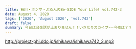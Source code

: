 ```yaml
---
title: 石川・ホンマ・ぶるんのBe-SIDE Your Life! vol.742-3
date: August 4, 2020
tags: ['2020', 'August 2020', 'vol.742']
draft: false
summary: 今日は音楽話が止まりません！！いきなりスカイプ･･･今夜は？？
---
```


http://project-phi.ddo.jp/ishikawa/ishikawa742_3.mp3